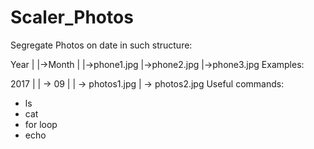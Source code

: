 # Scaler_Photos

Segregate Photos on date in such structure:

Year
|
|->Month
   |
   |->phone1.jpg
   |->phone2.jpg
   |->phone3.jpg
Examples:

2017
|
| -> 09
     |
     | -> photos1.jpg
     | -> photos2.jpg
Useful commands:

* ls
* cat
* for loop
* echo
